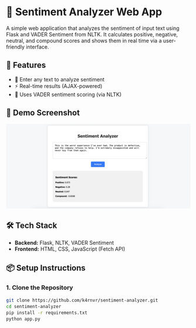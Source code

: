 # 🧠 Sentiment Analyzer Web App

A simple web application that analyzes the sentiment of input text using Flask and VADER Sentiment from NLTK. It calculates positive, negative, neutral, and compound scores and shows them in real time via a user-friendly interface.

## 🚀 Features

- 📝 Enter any text to analyze sentiment
- ⚡ Real-time results (AJAX-powered)
- 🧠 Uses VADER sentiment scoring (via NLTK)

## 📸 Demo Screenshot

![alt text](image.png)

## 🛠 Tech Stack

- **Backend:** Flask, NLTK, VADER Sentiment
- **Frontend:** HTML, CSS, JavaScript (Fetch API)

## 📦 Setup Instructions

### 1. Clone the Repository

```bash
git clone https://github.com/k4rnvr/sentiment-analyzer.git
cd sentiment-analyzer
pip install -r requirements.txt
python app.py
